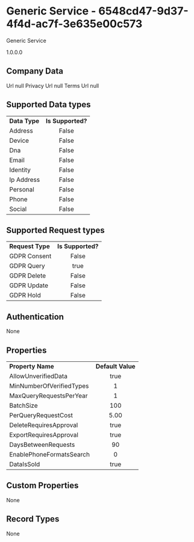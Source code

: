 # Generic Service - 6548cd47-9d37-4f4d-ac7f-3e635e00c573
Generic Service
1.0.0.0
## Company Data
Url null
Privacy Url null
Terms Url null

##   Supported Data types
|    |            |
| ----------|:-------------:|
| **Data Type** | **Is Supported?** |
|Address | False||BioIdentity | False
|Device | False
|Dna | False
|Email | False
|Identity | False
|Ip Address | False
|Personal | False
|Phone | False
|Social | False

##   Supported Request types
|    |            |
| ----------|:-------------:|
| **Request Type** | **Is Supported?** |
|GDPR Consent | False
|GDPR Query | true
|GDPR Delete | False
|GDPR Update | False
|GDPR Hold | False

##   Authentication
None
##   Properties
|    |            |
| ----------|:-------------:|
| **Property Name** | **Default Value** |
|AllowUnverifiedData | true
|MinNumberOfVerifiedTypes | 1
|MaxQueryRequestsPerYear | 1
|BatchSize | 100
|PerQueryRequestCost | 5.00
|DeleteRequiresApproval | true
|ExportRequiresApproval | true
|DaysBetweenRequests | 90
|EnablePhoneFormatsSearch | 0
|DataIsSold | true

##   Custom Properties
None
##   Record Types
None
